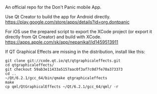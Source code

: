 An official repo for the Don't Panic mobile App.

Use Qt Creator to build the app for Android directly.
https://play.google.com/store/apps/details?id=org.dontpanic

For iOS use the prepared script to export the XCode project (or export it directly from Qt Creator) and build with XCode.
https://apps.apple.com/sk/app/nepanikař/id1459513911

If QT Graphical Effects are missing in the distribution, install like this:
```
git clone git://code.qt.io/qt/qtgraphicaleffects.git
cd qtgraphicaleffects/
git checkout 59ab3e11433a5157aac0f3af7c0d7fe70a373373
cd ..
~/Qt/6.2.1/gcc_64/bin/qmake qtgraphicaleffects
make
cp qml/QtGraphicalEffects ~/Qt/6.2.1/gcc_64/qml/ -r
```
